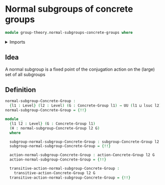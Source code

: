 # Normal subgroups of concrete groups

```agda
module group-theory.normal-subgroups-concrete-groups where
```

<details><summary>Imports</summary>

```agda
open import foundation.universe-levels

open import group-theory.concrete-group-actions
open import group-theory.concrete-groups
open import group-theory.subgroups-concrete-groups
open import group-theory.transitive-concrete-group-actions
```

</details>

## Idea

A normal subgroup is a fixed point of the conjugation action on the (large) set
of all subgroups

## Definition

```agda
normal-subgroup-Concrete-Group :
  {l1 : Level} (l2 : Level) (G : Concrete-Group l1) → UU (l1 ⊔ lsuc l2)
normal-subgroup-Concrete-Group = {!!}

module _
  {l1 l2 : Level} (G : Concrete-Group l1)
  (H : normal-subgroup-Concrete-Group l2 G)
  where

  subgroup-normal-subgroup-Concrete-Group : subgroup-Concrete-Group l2 G
  subgroup-normal-subgroup-Concrete-Group = {!!}

  action-normal-subgroup-Concrete-Group : action-Concrete-Group l2 G
  action-normal-subgroup-Concrete-Group = {!!}

  transitive-action-normal-subgroup-Concrete-Group :
    transitive-action-Concrete-Group l2 G
  transitive-action-normal-subgroup-Concrete-Group = {!!}
```
